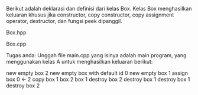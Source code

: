 Berikut adalah deklarasi dan definisi dari kelas Box. Kelas Box menghasilkan keluaran khusus jika constructor, copy constructor, copy assignment operator, destructor, dan fungsi peek dipanggil.

Box.hpp

Box.cpp

Tugas anda: Unggah file main.cpp yang isinya adalah main program, yang menggunakan kelas A untuk menghasilkan keluaran berikut:

new empty box 2
new empty box with default id 0
new empty box 1
assign box 0 <- 2
copy box 1
box 2
box 1
destroy box 2
destroy box 1
destroy box 1
destroy box 2
